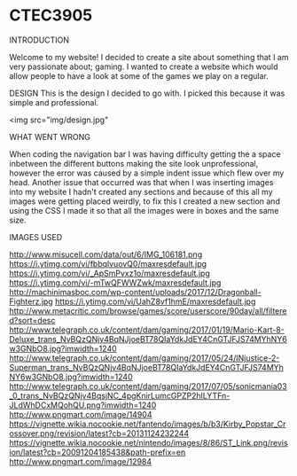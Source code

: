 # CTEC3905

INTRODUCTION

Welcome to my website! I decided to create a site about something that I am very passionate about; gaming. I wanted to create a website which would allow people to have a look at some of the games we play on a regular.

DESIGN
This is the design I decided to go with. I picked this because it was simple and professional. 

<img src="img/design.jpg"


WHAT WENT WRONG

When coding the navigation bar I was having difficulty getting the a space inbetween the different buttons making the site look unprofessional, however the error was caused  by a simple indent issue which flew over my head.
Another issue that occurred was that when I was inserting images into my website I hadn't created any sections and because of this all my images were getting placed weirdly, to fix this I created a new section and using the CSS I made it so that all the images were in boxes and the same size.



















IMAGES USED

http://www.misucell.com/data/out/6/IMG_106181.png
https://i.ytimg.com/vi/fbbqlvuovQ0/maxresdefault.jpg
https://i.ytimg.com/vi/_ApSmPvxz1o/maxresdefault.jpg
https://i.ytimg.com/vi/-mTwQFWWZwk/maxresdefault.jpg
http://machinimasboc.com/wp-content/uploads/2017/12/Dragonball-Fighterz.jpg
https://i.ytimg.com/vi/UahZ8vf1hmE/maxresdefault.jpg
http://www.metacritic.com/browse/games/score/userscore/90day/all/filtered?sort=desc
http://www.telegraph.co.uk/content/dam/gaming/2017/01/19/Mario-Kart-8-Deluxe_trans_NvBQzQNjv4BqNJjoeBT78QIaYdkJdEY4CnGTJFJS74MYhNY6w3GNbO8.jpg?imwidth=1240
http://www.telegraph.co.uk/content/dam/gaming/2017/05/24/INjustice-2-Superman_trans_NvBQzQNjv4BqNJjoeBT78QIaYdkJdEY4CnGTJFJS74MYhNY6w3GNbO8.jpg?imwidth=1240
http://www.telegraph.co.uk/content/dam/gaming/2017/07/05/sonicmania03_0_trans_NvBQzQNjv4BqsjNC_4pgKnirLumcGPZP2hlLYTFn-JLdWhDCxMQohQU.png?imwidth=1240
http://www.pngmart.com/image/14904
https://vignette.wikia.nocookie.net/fantendo/images/b/b3/Kirby_Popstar_Crossover.png/revision/latest?cb=20131124232244
https://vignette.wikia.nocookie.net/nintendo/images/8/86/ST_Link.png/revision/latest?cb=20091204185438&path-prefix=en
http://www.pngmart.com/image/12984

